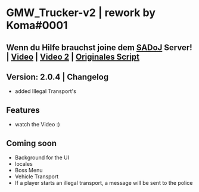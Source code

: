 # GMW_Trucker-v2 | rework by Koma#0001

## Wenn du Hilfe brauchst joine dem [SADoJ](https://discord.gg/UjSZkKFC78) Server! | [Video](https://www.youtube.com/watch?v=D0U5AD6EoIY) | [Video 2](https://www.youtube.com/watch?v=6jsruyaoj1E&t=3s) | [Originales Script](https://github.com/GermanWarthog/esx_GMW-Trucker)

## Version: 2.0.4 | Changelog
* added Illegal Transport's

## Features
* watch the Video :)

## Coming soon
* Background for the UI
* locales
* Boss Menu
* Vehicle Transport
* If a player starts an illegal transport, a message will be sent to the police
